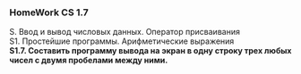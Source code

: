 ### HomeWork CS 1.7  
S. Ввод и вывод числовых данных. Оператор присваивания  
S1. Простейшие программы. Арифметические выражения  
**S1.7. Составить программу вывода на экран в одну строку трех любых чисел с двумя пробелами между ними.**
